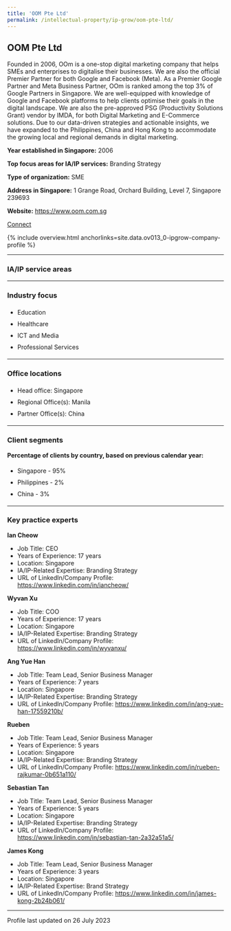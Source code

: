 ```yaml
---
title: 'OOM Pte Ltd'
permalink: /intellectual-property/ip-grow/oom-pte-ltd/
---
```


## OOM Pte Ltd

Founded in 2006, OOm is a one-stop digital marketing company that helps SMEs and enterprises to digitalise their businesses. We are also the official Premier Partner for both Google and Facebook (Meta). As a Premier Google Partner and Meta Business Partner, OOm is ranked among the top 3% of Google Partners in Singapore. We are well-equipped with knowledge of Google and Facebook platforms to help clients optimise their goals in the digital landscape. We are also the pre-approved PSG (Productivity Solutions Grant) vendor by IMDA, for both Digital Marketing and E-Commerce solutions. Due to our data-driven strategies and actionable insights, we have expanded to the Philippines, China and Hong Kong to accommodate the growing local and regional demands in digital marketing.

<b>Year established in Singapore:</b> 2006

<b>Top focus areas for IA/IP services:</b> Branding Strategy

<b>Type of organization:</b> SME

<b>Address in Singapore:</b> 1 Grange Road, Orchard Building, Level 7, Singapore 239693

<b>Website:</b> <a href='https://www.oom.com.sg'>https://www.oom.com.sg</a>

<a class='btn' href='https://form.gov.sg/64a39cb9b529c3001260ab83' target='_blank' rel='noopener'>Connect</a>

{% include overview.html anchorlinks=site.data.ov013_0-ipgrow-company-profile %}

---
<a name='ip-related-service-areas'></a>
### IA/IP service areas

---
<a name='industry-focus'></a>
### Industry focus

<ul><li style='line-height: 27px; margin: 0px 0px !important'> Education</li><li style='line-height: 27px; margin: 0px 0px !important'>Healthcare</li><li style='line-height: 27px; margin: 0px 0px !important'>ICT and Media</li><li style='line-height: 27px; margin: 0px 0px !important'>Professional Services</li></ul>

---
<a name='office-locations'></a>
### Office locations

<ul><li style='line-height: 27px; margin: 0px 0px !important'> Head office: Singapore</li><li style='line-height: 27px; margin: 0px 0px !important'>Regional Office(s): Manila</li><li style='line-height: 27px; margin: 0px 0px !important'>Partner Office(s): China</li></ul>

---
<a name='client-segments'></a>
### Client segments

**Percentage of clients by country, based on previous calendar year:**

<ul><li style='line-height: 27px; margin: 0px 0px !important'> Singapore - 95%	</li><li style='line-height: 27px; margin: 0px 0px !important'>Philippines - 2%	</li><li style='line-height: 27px; margin: 0px 0px !important'>China - 3%</li></ul>

---
<a name='key-practice-experts'></a>
### Key practice experts

**Ian Cheow**

- Job Title: CEO
- Years of Experience: 17 years
- Location: Singapore
- IA/IP-Related Expertise: Branding Strategy
- URL of LinkedIn/Company Profile: <a href="https://www.linkedin.com/in/iancheow/" target="_blank" rel="noopener">https://www.linkedin.com/in/iancheow/</a>

**Wyvan Xu**

- Job Title: COO
- Years of Experience: 17 years
- Location: Singapore
- IA/IP-Related Expertise: Branding Strategy
- URL of LinkedIn/Company Profile: <a href="https://www.linkedin.com/in/wyvanxu/" target="_blank" rel="noopener">https://www.linkedin.com/in/wyvanxu/</a>

**Ang Yue Han**

- Job Title: Team Lead, Senior Business Manager
- Years of Experience: 7 years
- Location: Singapore
- IA/IP-Related Expertise: Branding Strategy
- URL of LinkedIn/Company Profile: <a href="https://www.linkedin.com/in/ang-yue-han-17559210b/" target="_blank" rel="noopener">https://www.linkedin.com/in/ang-yue-han-17559210b/</a>

**Rueben**

- Job Title: Team Lead, Senior Business Manager
- Years of Experience: 5 years
- Location: Singapore
- IA/IP-Related Expertise: Branding Strategy
- URL of LinkedIn/Company Profile: <a href="https://www.linkedin.com/in/rueben-rajkumar-0b651a110/" target="_blank" rel="noopener">https://www.linkedin.com/in/rueben-rajkumar-0b651a110/</a>

**Sebastian Tan**

- Job Title: Team Lead, Senior Business Manager
- Years of Experience: 5 years
- Location: Singapore
- IA/IP-Related Expertise: Branding Strategy
- URL of LinkedIn/Company Profile: <a href="https://www.linkedin.com/in/sebastian-tan-2a32a51a5/" target="_blank" rel="noopener">https://www.linkedin.com/in/sebastian-tan-2a32a51a5/</a>

**James Kong**

- Job Title: Team Lead, Senior Business Manager
- Years of Experience: 3 years
- Location: Singapore
- IA/IP-Related Expertise: Brand Strategy
- URL of LinkedIn/Company Profile: <a href="https://www.linkedin.com/in/james-kong-2b24b061/" target="_blank" rel="noopener">https://www.linkedin.com/in/james-kong-2b24b061/</a>

---
Profile last updated on 26 July 2023
